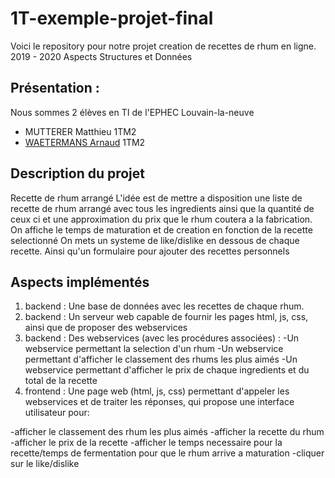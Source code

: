 # 1T-exemple-projet-final
Voici le repository pour notre projet creation de recettes de rhum en ligne.
2019 - 2020 Aspects Structures et Données
## Présentation :
Nous sommes 2 élèves en TI de l'EPHEC Louvain-la-neuve
- MUTTERER Matthieu 1TM2
- [WAETERMANS Arnaud](https://github.com/ArnaudW29) 1TM2
## Description du projet 
Recette de rhum arrangé
L'idée est de mettre a disposition une liste de recette de rhum arrangé avec tous les ingredients ainsi que la quantité de ceux ci et une approximation du prix que le rhum coutera a la fabrication.
On affiche le temps de maturation et de creation en fonction de la recette selectionné
On mets un systeme de like/dislike en dessous de chaque recette.
Ainsi qu'un formulaire pour ajouter des recettes personnels
## Aspects implémentés
1) backend : Une base de données avec les recettes de chaque rhum.
2) backend : Un serveur web capable de fournir les pages html, js, css, ainsi que de proposer des webservices
3) backend : Des webservices (avec les procédures associées) :
	-Un webservice permettant la selection d'un rhum
	-Un webservice permettant d'afficher le classement des rhums les plus aimés
	-Un webservice permettant d'afficher le prix de chaque ingredients et du total de la recette
4) frontend : Une page web (html, js, css) permettant d'appeler les webservices et de traiter les réponses, qui propose une interface utilisateur pour:
	
-afficher le classement des rhum les plus aimés	
-afficher la recette du rhum
-afficher le prix de la recette
-afficher le temps necessaire pour la recette/temps de fermentation pour que le rhum arrive a maturation
-cliquer sur le like/dislike

